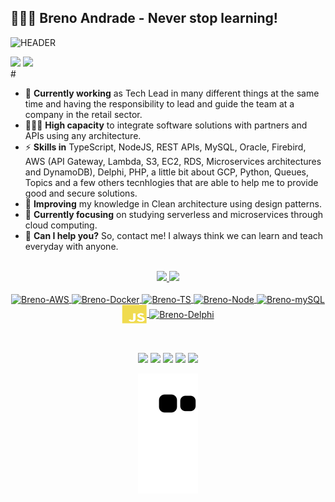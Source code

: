 ## 👨🏻‍💻 Breno Andrade - Never stop learning!

  ![HEADER](https://capsule-render.vercel.app/api?type=waving&section=header&height=85&color=3DA47A)
  <div>
    <img src="https://readme-typing-svg.herokuapp.com?font=JetBrains+Mono&duration=2500&color=3DA47A&vCenter=true&multiline=true&width=540&height=420&lines=cat+%3E++README.js;+;const+whoAmI+%3D+%7B;%E2%A0%80%E2%A0%80%E2%A0%80aboutMe%3A+%7B;%E2%A0%80%E2%A0%80%E2%A0%80%E2%A0%80%E2%A0%80%E2%A0%80name%3A+%22Gabriel+Castilho%22%2C;%E2%A0%80%E2%A0%80%E2%A0%80%E2%A0%80%E2%A0%80%E2%A0%80age%3A+23%2C;%E2%A0%80%E2%A0%80%E2%A0%80%E2%A0%80%E2%A0%80%E2%A0%80nationality%3A+%22brazilian%22,;%E2%A0%80%E2%A0%80%E2%A0%80%E2%A0%80%E2%A0%80%E2%A0%80birthplace%3A+%22El%C3%B3i+Mendes%2C+Minas+Gerais%22;%E2%A0%80%E2%A0%80%E2%A0%80%7D%2C;%E2%A0%80%E2%A0%80%E2%A0%80professionalGoals%3A++%5B;%E2%A0%80%E2%A0%80%E2%A0%80%E2%A0%80%E2%A0%80%E2%A0%80%22full+stack+developer%22%2C;%E2%A0%80%E2%A0%80%E2%A0%80%E2%A0%80%E2%A0%80%E2%A0%80%22information+security+analyst%22;%E2%A0%80%E2%A0%80%E2%A0%80%5D;%7D;+;console.log(whoAmI);+">
    <img src="https://media.giphy.com/media/ao9DUiTKH60XS/giphy.gif" width=300>
  </div>
  #

- 🔭 <b>Currently working</b> as Tech Lead in many different things at the same time and having the responsibility to lead and guide the team at a company in the retail sector.
- 👨🏻‍💼 <b>High capacity</b> to integrate software solutions with partners and APIs using any architecture. 
- ⚡ <b>Skills in</b> TypeScript, NodeJS, REST APIs, MySQL, Oracle, Firebird, AWS (API Gateway, Lambda, S3, EC2, RDS, Microservices architectures and DynamoDB), Delphi, PHP, a little bit about GCP, Python,  Queues, Topics and a few others tecnhlogies that are able to help me to provide good and secure solutions.
- 💎 <b>Improving</b> my knowledge in Clean architecture using design patterns.
- 🎯 <b>Currently focusing</b> on studying serverless and microservices through cloud computing.
- 💬 <b>Can I help you?</b> So, contact me! I always think we can learn and teach everyday with anyone.
<br> 
<div align="center">
  <a href="https://github.com/brenooandrade">
  <img height="180em" src="https://github-readme-stats.vercel.app/api?username=brenooandrade&show_icons=true&theme=dark&include_all_commits=true&count_private=true"/>
  <img height="180em" src="https://github-readme-stats.vercel.app/api/top-langs/?username=brenooandrade&layout=compact&langs_count=7&theme=dark"/>
</div> 
<div align="center" style="display: inline_block"><br>
  <img align="center" alt="Breno-AWS" height="30" width="40" src="https://cdn.jsdelivr.net/gh/devicons/devicon/icons/amazonwebservices/amazonwebservices-original-wordmark.svg">
  <img align="center" alt="Breno-Docker" height="30" width="40" src="https://cdn.jsdelivr.net/gh/devicons/devicon/icons/docker/docker-original.svg">
  <img align="center" alt="Breno-TS" height="30" width="40" src="https://cdn.jsdelivr.net/gh/devicons/devicon/icons/typescript/typescript-original.svg">
  <img align="center" alt="Breno-Node" height="30" width="40" src="https://cdn.jsdelivr.net/gh/devicons/devicon/icons/nodejs/nodejs-original-wordmark.svg">
  <img align="center" alt="Breno-mySQL" height="30" width="40" src="https://cdn.jsdelivr.net/gh/devicons/devicon/icons/mysql/mysql-original-wordmark.svg"
  <img align="center" alt="Breno-oracle" height="30" width="40" src="https://cdn.jsdelivr.net/gh/devicons/devicon/icons/oracle/oracle-original.svg" />
  <img align="center" alt="Breno-Js" height="30" width="40" src="https://raw.githubusercontent.com/devicons/devicon/master/icons/javascript/javascript-plain.svg">
  <img align="center" alt="Breno-Delphi" height="35" width="35" src="https://img.icons8.com/officel/40/000000/delphi-ide.png"> 
</div>
  
  ##
 
<div align="center" style="display: inline_block"><br> 
  <a href = "mailto:andrade.brenonovais@gmail.com"><img src="https://img.shields.io/badge/Gmail-D14836?style=for-the-badge&logo=gmail&logoColor=white" target="_blank"></a>
  <a href="https://www.linkedin.com/in/breno-novais-andrade-b241bba7/" target="_blank"><img src="https://img.shields.io/badge/LinkedIn-0077B5?style=for-the-badge&logo=linkedin&logoColor=white" target="_blank"></a> 
  <a href="https://discordapp.com/users/brenooandrade#1728" target="_blank"><img src="https://img.shields.io/badge/Discord-7289DA?style=for-the-badge&logo=discord&logoColor=white" target="_blank"></a> 
  <a href="https://www.instagram.com/brenonandrade/" target="_blank"><img src="https://img.shields.io/badge/Instagram-E4405F?style=for-the-badge&logo=instagram&logoColor=white" target="_blank"></a> 
    <a href="https://twitter.com/brenooandrade93" target="_blank"><img src="https://img.shields.io/badge/Twitter-1DA1F2?style=for-the-badge&logo=twitter&logoColor=white" target="_blank"></a> 
  
  
  ![Snake animation](https://github.com/brenooandrade/brenooandrade/raw/output/github-contribution-grid-snake.svg)
 
 
</div>
